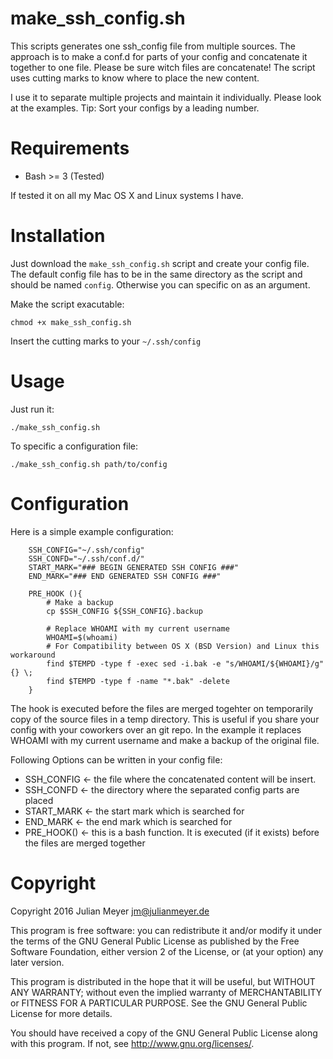 make_ssh_config.sh
=======

This scripts generates one ssh_config file from multiple sources. The approach is to make a conf.d for parts of your config and concatenate it together to one file. Please be sure witch files are concatenate! The script uses cutting marks to know where to place the new content.

I use it to separate multiple projects and maintain it individually. Please look at the examples. Tip: Sort your configs by a leading number.

# Requirements

- Bash >= 3 (Tested)

If tested it on all my Mac OS X and Linux systems I have.


# Installation


Just download the `make_ssh_config.sh` script and create your config file. The default config file has to be in the same directory as the script and should be named `config`. Otherwise you can specific on as an argument.

Make the script exacutable:

    chmod +x make_ssh_config.sh

Insert the cutting marks to your `~/.ssh/config`

# Usage

Just run it:

    ./make_ssh_config.sh

To specific a configuration file:

    ./make_ssh_config.sh path/to/config


# Configuration

Here is a simple example configuration:

```
    SSH_CONFIG="~/.ssh/config"
    SSH_CONFD="~/.ssh/conf.d/"
    START_MARK="### BEGIN GENERATED SSH CONFIG ###"
    END_MARK="### END GENERATED SSH CONFIG ###"

    PRE_HOOK (){
        # Make a backup
        cp $SSH_CONFIG ${SSH_CONFIG}.backup

        # Replace WHOAMI with my current username
        WHOAMI=$(whoami)
        # For Compatibility between OS X (BSD Version) and Linux this workaround
        find $TEMPD -type f -exec sed -i.bak -e "s/WHOAMI/${WHOAMI}/g" {} \;
        find $TEMPD -type f -name "*.bak" -delete
    }
```

The hook is executed before the files are merged togehter on temporarily copy of the source files in a temp directory. This is useful if you share your config with your coworkers over an git repo. In the example it replaces WHOAMI with my current username and make a backup of the original file.

Following Options can be written in your config file:

* SSH_CONFIG <- the file where the concatenated content will be insert.
* SSH_CONFD <- the directory where the separated config parts are placed
* START_MARK <- the start mark which is searched for
* END_MARK <- the end mark which is searched for
* PRE_HOOK() <- this is a bash function. It is executed (if it exists) before the files are merged together

# Copyright

Copyright 2016 Julian Meyer <jm@julianmeyer.de>

This program is free software: you can redistribute it and/or modify
it under the terms of the GNU General Public License as published by
the Free Software Foundation, either version 2 of the License, or
(at your option) any later version.

This program is distributed in the hope that it will be useful,
but WITHOUT ANY WARRANTY; without even the implied warranty of
MERCHANTABILITY or FITNESS FOR A PARTICULAR PURPOSE.  See the
GNU General Public License for more details.

You should have received a copy of the GNU General Public License
along with this program.  If not, see <http://www.gnu.org/licenses/>.
